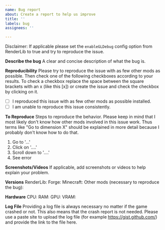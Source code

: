 ```yaml
---
name: Bug report
about: Create a report to help us improve
title: ''
labels: bug
assignees: ''

---
```


Disclaimer: If applicable please set the `enableGLDebug` config option from RenderLib to true and try to reproduce the issue.

**Describe the bug**
A clear and concise description of what the bug is.

**Reproducibility**
Please try to reproduce the issue with as few other mods as possible. Then check one of the following checkboxes according to your results. To check a checkbox replace the space between the square brackets with an x (like this [x]) or create the issue and check the checkbox by clicking on it.
- [ ] I reproduced this issue with as few other mods as possible installed.
- [ ] I am unable to reproduce this issue consistently.

**To Reproduce**
Steps to reproduce the behavior.
Please keep in mind that I most likely don't know how other mods involved in this issue work. Thus terms like "Go to dimension X" should be explained in more detail because I probably don't know how to do that.
1. Go to '...'
2. Click on '....'
3. Scroll down to '....'
4. See error

**Screenshots/Videos**
If applicable, add screenshots or videos to help explain your problem.

**Versions**
RenderLib: 
Forge: 
Minecraft: 
Other mods (necessary to reproduce the bug): 

**Hardware**
CPU: 
RAM: 
GPU: 
VRAM: 

**Log File**
Providing a log file is always necessary no matter if the game crashed or not. This also means that the crash report is not needed.
Please use a paste site to upload the log file (for example https://gist.github.com/) and provide the link to the file here.
